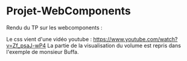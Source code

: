 # Projet-WebComponents

Rendu du TP sur les webcomponents :

Le css vient d'une vidéo youtube : https://www.youtube.com/watch?v=Zf_psaJ-wP4
La partie de la visualisation du volume est repris dans l'exemple de monsieur Buffa. 
